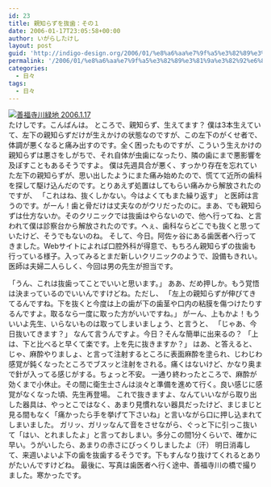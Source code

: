 ```yaml
---
id: 23
title: 親知らずを抜歯：その１
date: 2006-01-17T23:05:58+00:00
author: いがらしたけし
layout: post
guid: 'http://indigo-design.org/2006/01/%e8%a6%aa%e7%9f%a5%e3%82%89%e3%81%9a%e3%82%92%e6%8a%9c%e6%ad%af%ef%bc%9a%e3%81%9d%e3%81%ae%ef%bc%91/'
permalink: '/2006/01/%e8%a6%aa%e7%9f%a5%e3%82%89%e3%81%9a%e3%82%92%e6%8a%9c%e6%ad%af%ef%bc%9a%e3%81%9d%e3%81%ae%ef%bc%91/'
categories:
  - 日々
tags:
  - 日々
---
```

<a href="http://blog-imgs-29.fc2.com/a/r/m/armadillo75/050117a.jpg" target="_blank"><img src="http://blog-imgs-29.fc2.com/a/r/m/armadillo75/050117a.jpg" alt="善福寺川緑地 2006.1.17" border="0"></a><br />
たけしです。こんばんは。
ところで、親知らず、生えてます？
僕は3本生えていて、左下の親知らずだけが生えかけの状態なのですが、この左下のがくせ者で、体調が悪くなると痛み出すのです。全く困ったものですが、こういう生えかけの親知らずは悪さをしがちで、それ自体が虫歯になったり、隣の歯にまで悪影響を及ぼすこともあるそうですよ。
僕は先週具合が悪く、すっかり存在を忘れていた左下の親知らずが、思い出したようにまた痛み始めたので、慌てて近所の歯科を探して駆け込んだのです。とりあえず処置はしてもらい痛みから解放されたのですが、
「これはね、抜くしかない。今はよくてもまた繰り返す」
と医師は言うのです。がーん！歯と骨だけは丈夫なのがウリだったのに。まあ、でも親知らずは仕方ないか。そのクリニックでは抜歯はやらないので、他へ行ってね、と言われて僕は診察台から解放されたのです。へぇ、歯科ならどこでも抜くと思っていたけど、そうでもないのね。
そして、今日。阿佐ヶ谷にある歯医者へ行ってきました。Webサイトによれば口腔外科が得意で、もちろん親知らずの抜歯も行っている様子。入ってみるとまだ新しいクリニックのようで、設備もきれい。医師は夫婦二人らしく、今回は男の先生が担当です。

<!--more-->
「うん、これは抜歯ってことでいいと思います。」
ああ、だめ押しか。もう覚悟は決まっているのでいいんですけどね。ただし、
「左上の親知らずが伸びてきてるんですね。下を抜くと今度は上の歯が下の歯茎や口内の粘膜を傷つけたりするんですよ。取るなら一度に取った方がいいですね。」
がーん、上もかよ！もういいよ先生、いらないものは取ってしまいましょう、と言うと、
「じゃあ、今日抜いてきます？」
なんて言うんですよ。今日？そんな簡単に出来るの？
「上は、下と比べると早くて楽です。上を先に抜きますか？」
はあ、と答えると、じゃ、麻酔やりましょ、と言って注射するところに表面麻酔を塗られ、じわじわ感覚が鈍くなったところでブスッと注射をされる。痛くはないけど、かなり奥まで針が入ってる感じがする。ちょっと不安。
一通り終わったところで、麻酔が効くまで小休止。その間に衛生士さんは淡々と準備を進めて行く。良い感じに感覚がなくなった頃、先生再登場。
これで抜きますよ、なんていいながら取り出した器具は、やっとこではなく、あまり見慣れない器具だったけど、まじまじと見る間もなく「痛かったら手を挙げて下さいね」と言いながら口に押し込まれてしまいました。
ガリッ、ガリッなんて音をさせながら、ぐっと下に引っこ抜いて「はい、とれましたよ」と言っておしまい。多分この間1分くらいで、確かに早い。うがいしたら、あまりの赤さにびっくりしましたよ（汗）
明日消毒して、来週いよいよ下の歯を抜歯するそうです。下もすんなり抜けてくれるとありがたいんですけどね。
最後に、写真は歯医者へ行く途中、善福寺川の橋で撮りました。寒かったです。
